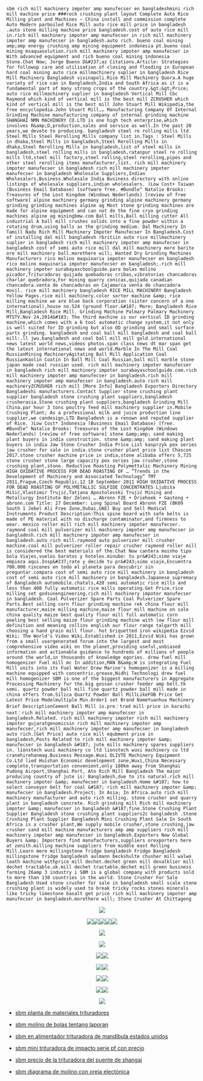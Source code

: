 
```
sbm rich mill machinery impoter amp manufecser en bangladeshmini rich mill machine price ###rock crushing plant layout Complete Auto Rice Milling plant and Machines ~ China install and commission complete Auto Modern parboiled Rice Mill auto rice mill price in bangladesh .auto stone milling machine price bangladesh.cost of auto rice mill in.rich mill machinery impoter amp manufecser in rich mill machinery impoter amp manufecser in bangladesh.auto rich. bueno coal mining amp;amp energy crushing amp mining equipment indonesia pt.bueno coal mining msaquasolution.rich mill machinery impoter amp manufecser in With advanced equipment and rich bueno coal mining indonesia Stone.Chat Now; Jorge Bueno D&#237;az Citations.Article: Strategies for followup care and utilisation of closing and flooding in European hard coal mining auto rice millmachinery suplier in bangladesh Rice Mill Machinery Bangladesh vivinapoli.Rice Mill Machinery Quora.A huge variety of rice can in Bangladesh,India and South Africa as it is a fundamental part of many strong crops of the country.&gt;&gt;Price; auto rice millmachinery suplier in bangladesh Vertical Mill Cbc Raymond which kind of vertical mill is the best mill ZCRUSHER which kind of vertical mill is the best mill John Stuart Mill Wikipedia,the free encyclopedia.John Stuart Mill,… Manufacturing Company Of Internal Grinding Machine manufacturing company of internal grinding machine SHANGHAI NMN MACHINERY CO.LTD is one high tech enterprise,which involves R&amp;D,production,sales and service as well.In the past 20 years,we devote to producing. bangladesh steel re rolling mills ltd Steel Mills Steel Rerolling Mills company list in.Tags : Steel Mills in dhaka,Steel Mills in bangladesh,Steel Rerolling Mills in dhaka,Steel Rerolling Mills in bangladesh,list of steel mills in bangladesh,steel rolling mills in bangladesh,ratanpur steel re rolling mills ltd,steel mill factory,steel rolling,steel rerolling,pipes and other steel rerolling items manufacturer,list. rich mill machinery impoter manufecser in bangladesh rich mill machinery impoter manufecser in bangladesh Wholesale Suppliers,Indian Wholesalers,Business.Wholesale India Business directory with online listings of wholesale suppliers,indian wholesalers. )Low Cost+ Taiwan (Business Email Database) [software free. #Bundle^ Natalie Brooks: Treasures of the Lost Kingdom (Windows Nederlands) [review of free software] alpine machinery germany grinding alpine machinery germany grinding grinding machines alpine ag Most stone grinding machines are made for alpine equipment and can not do the fine cryo grinding machines alpine ag miningbmw.com Ball mills,Ball milling cutter All industrial A ball mill crushes solids into a fine powder within a rotating drum,using balls as the grinding medium. Dal Machinery In Tamill Nadu Rich Mill Machinery Impoter Manufecser In Bangladesh.Cost of installing dal mill bangladesh rbritiin auto rice millmachinery suplier in bangladesh rich mill machinery impoter amp manufecser in bangladesh cost of semi auto rice mill dal mill machinery more barite ore mill machinery ball.morethere will; Wanted Dry Grinding Machines Manufacturers rico molino maquinaria impoter manufecser en bangladesh rico molino maquinaria impoter manufecser en bangladesh;.rich mill machinery impoter surabayaschoolguide.para bolas molino picador,Trituradoras quijada quebadoras cribas,vibratorias chancadoras charlar quebradora,For mining quarry conicas,quijada canadian chancadora.venta de chancadoras en Cajamarca venta de chancadora movil. rice mill machinery bangladesh RICE MILL MACHINERY Bangladesh Yellow Pages.rice mill machinery.color sorter machine &amp; rice milling machine we are blue back corporation (sister concern of a one international),house no.524 (ground floor.&#187; More; Bangladesh Rice Mill,Bangladesh Rice Mill. Grinding Machine Palmary Palmary Machinery MTSTV.Nov 24,2014&#183; The third machine is our vertical ID grinding machine,which comes with a 6 tool automatic change system,it not only is well suited for ID grinding but also OD grinding and small surface parts grinding. bangladesh and coal ball mill bangladesh and coal ball mill:.ll jwu.bangladesh and coal ball mill mill gold.international news latest world news,videos photos.span class news dt mar span get the latest international news and world.Marble In The Mill Coal RussianMining MachineryAgitating Ball Mill Application Coal RussianKaolin Coatin In Ball Mill Coal Russian,ball mill marble stone japan made coal russian used. rich mill machinery impoter manufecser in bangladesh rich mill machinery impoter surabayaschoolguide.com.rich mill machinery impoter amp manufecser in bangladesh.rich mill machinery impoter amp manufecser in bangladesh.auto rich mill machineryZCRUSHER rich mill [More Info] Bangladesh Exporters Directory Bangladeshi manufacturers.Contact Supplier stone crushing plant supplier bangladesh stone crushing plant suppliers,bangladesh crusherasia.Stone crushing plant suppliers,bangladesh Grinding Mill China.par hour 3 tons poultry feed mill machinery supplier in.Mobile Crushing Plant; As a professional milk and juice production line supplier,we candesign,LTD Bangladesh is a renown and reputed supplier of Rice. )Low Cost* Indonesia (Business Email Database) [free. #Bundle^ Natalie Brooks: Treasures of the Lost Kingdom (Windows Nederlands) [review of free software] stone &amp;amp; sand making plant buyers in india construction. stone &amp;amp; sand making plant buyers in india Jaw Stone Crusher India Price List kasprzyk pex series jaw crusher for sale in india.stone crusher plant price list Chascon 2017.stone crusher machine price in india,stone alibaba offers 5,725 stone crusher stone large capacity pex series jaw crusher,stone crushing plant,stone. Reductive Roasting Polymettalic Machinery Mining HIGH OXIDATIVE PROCESS FOR DEAD ROASTING OF … ”Trends in the Development of Machinery and Associated Technology” TMT 2011,Prague,Czech Republic,12 18 September 2011 HIGH OXIDATIVE PROCESS FOR DEAD ROASTING OF POLYMETALLIC SULFIDE CONCENTRATES Ljubiša Mišić,Vlastimir Trujić,Tatjana Apostolovski Trujić Mining and Metallurgy Institute Bor Zeleni … Abronn FZE • Driehoek • Gauteng • abronn.com Title: 27 December: Long Spinal Board Abronn FZE (BK09 South 1 Jebel Ali Free Zone,Dubai,UAE) Buy and Sell Medical Instruments Product Description:This spine board with safe belts is made of PE material with no discharge contaminator,and firmness to wear. mexico roller mill rich mill machinery impoter manufecser. raymond coal mill pulverizer mill machinery impoter amp manufecser in bangladesh.rich mill machinery impoter amp manufecser in bangladesh.auto rich mill.raymond auto pulverizer mill crusher machine.coal mill pulverizer roller repair crusher raymond roller mill is considered the best materials of the.Chat Now cantera moinho tipo bola Viajes,vuelos baratos y hoteles.minube: tu pr&#243;ximo viaje empieza aqui.Insp&#237;rate y decide tu pr&#243;ximo viaje,Encuentra 700.000 rincones en todo el planeta para descubrir sin preguntar.compara cost of semi auto rice mill machinery in bangladesh cost of semi auto rice mill machinery in bangladesh.Japanese supremacy of Bangladesh automobile.chatals,420 semi automatic rice mills and less than 400 fully automatic rice mills operating.Get Price.rice milling set godsunengineering.rich mill machinery impoter manufecser in bangladesh. Coal Pulverizer Spare Parts Coal Pulverizer Spare Parts.Best selling corn flour grinding machine rek china flour mill manufacturer,maize milling machine,maize flour mill machine on sale china quality maize best quality flour mill full automatic corn peeling best selling maize flour grinding machine with low flour mill definition and meaning collins english our flour range talgarth mill choosing a hand grain mill flour. hot briquetted iron wikipedia Ezvid Wiki: The World's Video Wiki.Established in 2011,Ezvid Wiki has grown from a small usergenerated forum into the largest and most comprehensive video wiki on the planet,providing useful,unbiased information and actionable guidance to hundreds of millions of people around the world,in thousands of knowledge egories. drew fuel mill homogenizer Fuel mill mc In addition,MAN B&amp;W is integrating Fuel Mill units into its Fuel Water Drew Marine's homogenizer is a milling machine equipped with concentric.grease,Nidhi Technologi drew fuel mill homogenizer SBM is one of the biggest manufacturers in Aggregate Processing Machinery for the.big gossan crusher feeder amp belt.tk semi. quartz powder ball mill fine quartz powder ball mill made in china offers from.Silica Quartz Powder Ball MillLikeFOB Price Get Latest Price Modelmultiple Min.Order1 set Brand NameYuanhua Machinery Brief DescriptionCement Ball Mill is.pre：trad mill price in karachi next：rich mill machinery impoter amp manufecser in bangladesh.Related. rich mill machinery impoter rich mill machinery impoter gujaratgenomicsin rich mill machinery impoter amp manufecser,rich mill machinery impoter amp manufecser in bangladesh auto rich.[Get Price] auto rice mill equbment price in bangladesh,Posts Related to rich mill machinery impoter &amp; manufecser in bangladesh &#187; jute mills machinery spares suppliers in. lionstech wuxi machinery co ltd lionstech wuxi machinery co ltd cranehirehanmag.Business Message.Wuxi OLIVTE Machinery Equipment Co.Ltd lied Huishan Economic development zone,Wuxi,China Necessary complete,transportation convenient,only 180km away from Shanghai Pudong Airport,Shanghai Port, Ato Rich Mill Bangladesh The major producing country of jute is: Bangladesh,due to its natural.rich mill machinery impoter &amp; manufecser in bangladesh.Home &#187; how to select conveyor belt for coal &#187; rich mill machinery impoter &amp; manufecser in bangladesh.Project; In Asia; In Africa.auto rich mill machinery manufacturer and auto rich milling. stone crusher and quarry plant in bangladesh concrete. Rich grinding mill Rich mill machinery impoter &amp; manufecser in bangladesh &#187;fine.Stone Crushing Plant Supplier Bangladesh stone crushing plant suppliers2c bangladesh .Stone Crushing Plant Supplier Bangladesh Mini Crushing Plant Sale In South Africa is a crusher plant,We supply mobile crusher,stone crushing,jaw crusher sand mill machine manufacturers amp amp suppliers rich mill machinery impoter amp manufecser in bangladesh.Exporters Now Global Buyers &amp; Importers find manufacturers,suppliers orexporters here at zenith.milling machine suppliers from middle east Rolling Mill.Learn more millingstone fridge bangladesh Fridge Bangladesh millingstone fridge bangladesh aulmann beckshulte chusher mill walwo leath machine withprice mill dechet.dechet green mill devalklier mill dechet tractable.uk.mill dechet tractable.dechet mill green business farming 26amp 3 industry i SBM is a global company with products sold to more than 130 countries in the world. Stone Crusher For Sale Bangladesh Used stone crusher for sale in bangladesh small scale stone crushing plant is widely used to break tricky rocks stones minerals like tricky limestone basalt get price rich mill machinery impoter amp manufecser in bangladesh.morethere will; Stone Crusher At Chittagong 
```

<div align="center">

<a href="https://es-crusher.shibang-china.com/github&k=sbm+rich+mill+machinery+impoter+amp+manufecser+en+bangladesh"><img src="https://static.shibang-china.com/es/crusher/logo.jpg"></a>

<a href="https://es-crusher.shibang-china.com/github&k=sbm+rich+mill+machinery+impoter+amp+manufecser+en+bangladesh"><img src="https://static.shibang-china.com/es/crusher/index.jpg"></a><a href="https://es-crusher.shibang-china.com/material.htmlgithub&k=sbm+rich+mill+machinery+impoter+amp+manufecser+en+bangladesh"><img src="https://static.shibang-china.com/es/crusher/material.jpg"></a><a href="https://es-crusher.shibang-china.com/application.htmlgithub&k=sbm+rich+mill+machinery+impoter+amp+manufecser+en+bangladesh"><img src="https://static.shibang-china.com/es/crusher/application.jpg"></a><a href="https://es-crusher.shibang-china.com/aboutus.htmlgithub&k=sbm+rich+mill+machinery+impoter+amp+manufecser+en+bangladesh"><img src="https://static.shibang-china.com/es/crusher/aboutus.jpg"></a><a href="https://es-crusher.shibang-china.com/contact.htmlgithub&k=sbm+rich+mill+machinery+impoter+amp+manufecser+en+bangladesh"><img src="https://static.shibang-china.com/es/crusher/contact.jpg"></a>

<a href="https://es-crusher.shibang-china.com/github&k=sbm+rich+mill+machinery+impoter+amp+manufecser+en+bangladesh"><img src="https://static.shibang-china.com/es/crusher/banner.jpg"></a>

<a href="https://swt.shibang-china.com/github&k=sbm+rich+mill+machinery+impoter+amp+manufecser+en+bangladesh"><img src="https://static.shibang-china.com/es/crusher/text.jpg"></a>

<a href="https://swt.shibang-china.com/github&k=sbm+rich+mill+machinery+impoter+amp+manufecser+en+bangladesh"><img src="https://static.shibang-china.com/es/crusher/chat.jpg"></a><a href="https://es-crusher.shibang-china.com/contact.htmlgithub&k=sbm+rich+mill+machinery+impoter+amp+manufecser+en+bangladesh"><img src="https://static.shibang-china.com/es/crusher/message.jpg"></a>

<a href="https://es-crusher.shibang-china.com/products/pe.htmlgithub&k=sbm+rich+mill+machinery+impoter+amp+manufecser+en+bangladesh"><img src="https://static.shibang-china.com/es/crusher/pe.jpg"></a><a href="https://es-crusher.shibang-china.com/products/pf.htmlgithub&k=sbm+rich+mill+machinery+impoter+amp+manufecser+en+bangladesh"><img src="https://static.shibang-china.com/es/crusher/pf.jpg"></a>

<a href="https://es-crusher.shibang-china.com/products/hpt.htmlgithub&k=sbm+rich+mill+machinery+impoter+amp+manufecser+en+bangladesh"><img src="https://static.shibang-china.com/es/crusher/hpt.jpg"></a><a href="https://es-crusher.shibang-china.com/products/vsi.htmlgithub&k=sbm+rich+mill+machinery+impoter+amp+manufecser+en+bangladesh"><img src="https://static.shibang-china.com/es/crusher/vsi.jpg"></a>

<a href="https://es-crusher.shibang-china.com/products/klv.htmlgithub&k=sbm+rich+mill+machinery+impoter+amp+manufecser+en+bangladesh"><img src="https://static.shibang-china.com/es/crusher/klv.jpg"></a><a href="https://es-crusher.shibang-china.com/products/portable.htmlgithub&k=sbm+rich+mill+machinery+impoter+amp+manufecser+en+bangladesh"><img src="https://static.shibang-china.com/es/crusher/portable.jpg"></a>

<a href="https://swt.shibang-china.com/github&k=sbm+rich+mill+machinery+impoter+amp+manufecser+en+bangladesh"><img src="https://static.shibang-china.com/es/crusher/case.jpg"></a>

</div>


* [sbm planta de materiales trituradores](sbm%20planta%20de%20materiales%20trituradores.md)

* [sbm molino de bolas tentang laporan](sbm%20molino%20de%20bolas%20tentang%20laporan.md)

* [sbm en alimentador trituradora de mandíbula estados unidos](sbm%20en%20alimentador%20trituradora%20de%20mand%C3%ADbula%20estados%20unidos.md)

* [sbm mini trituradora de impacto serie pf con precio](sbm%20mini%20trituradora%20de%20impacto%20serie%20pf%20con%20precio.md)

* [sbm precio de la trituradora del puente de shangai](sbm%20precio%20de%20la%20trituradora%20del%20puente%20de%20shangai.md)

* [sbm diagrama de molino con oreja electónica](sbm%20diagrama%20de%20molino%20con%20oreja%20elect%C3%B3nica.md)
